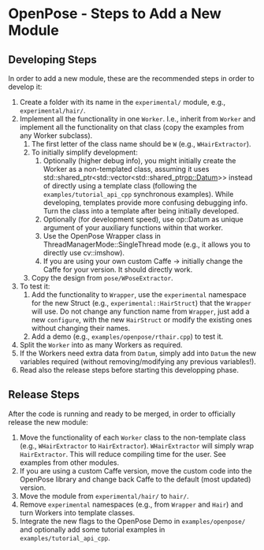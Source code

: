 OpenPose - Steps to Add a New Module
====================================

## Developing Steps
In order to add a new module, these are the recommended steps in order to develop it:

1. Create a folder with its name in the `experimental/` module, e.g., `experimental/hair/`.
2. Implement all the functionality in one `Worker`. I.e., inherit from `Worker` and implement all the functionality on that class (copy the examples from any Worker subclass).
    1. The first letter of the class name should be `W` (e.g., `WHairExtractor`).
    2. To initially simplify development:
        1. Optionally (higher debug info), you might initially create the Worker as a non-templated class, assuming it uses std::shared_ptr<std::vector<std::shared_ptr<op::Datum>>> instead of directly using a template class (following the `examples/tutorial_api_cpp` synchronous examples). While developing, templates provide more confusing debugging info. Turn the class into a template after being initially developed.
        2. Optionally (for development speed), use op::Datum as unique argument of your auxiliary functions within that worker.
        3. Use the OpenPose Wrapper class in ThreadManagerMode::SingleThread mode (e.g., it allows you to directly use cv::imshow).
        4. If you are using your own custom Caffe -> initially change the Caffe for your version. It should directly work.
    3. Copy the design from `pose/WPoseExtractor`.
3. To test it:
    1. Add the functionality to `Wrapper`, use the `experimental` namespace for the new Struct (e.g., `experimental::HairStruct`) that the `Wrapper` will use. Do not change any function name from `Wrapper`, just add a new `configure`, with the new `HairStruct` or modify the existing ones without changing their names.
    2. Add a demo (e.g., `examples/openpose/rthair.cpp`) to test it.
4. Split the `Worker` into as many Workers as required.
5. If the Workers need extra data from `Datum`, simply add into `Datum` the new variables required (without removing/modifying any previous variables!).
6. Read also the release steps before starting this developping phase.



## Release Steps
After the code is running and ready to be merged, in order to officially release the new module:

1. Move the functionality of each `Worker` class to the non-template class (e.g., `WHairExtractor` to `HairExtractor`). `WHairExtractor` will simply wrap `HairExtractor`. This will reduce compiling time for the user. See examples from other modules.
2. If you are using a custom Caffe version, move the custom code into the OpenPose library and change back Caffe to the default (most updated) version.
3. Move the module from `experimental/hair/` to `hair/`.
4. Remove `experimental` namespaces (e.g., from `Wrapper` and `Hair`) and turn Workers into template classes.
5. Integrate the new flags to the OpenPose Demo in `examples/openpose/` and optionally add some tutorial examples in `examples/tutorial_api_cpp`.

